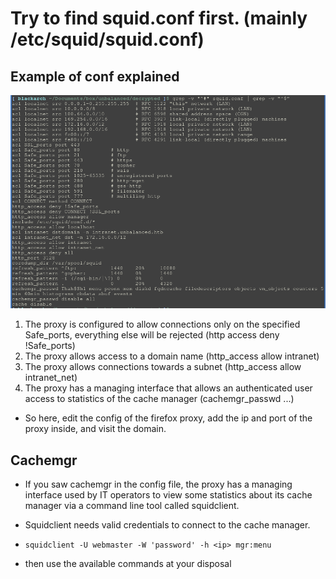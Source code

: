 # Try to find squid.conf first. (mainly /etc/squid/squid.conf)

## Example of conf explained

![4c91d7d39251dcfd9acb5f31b5e0890b.png](../_resources/d3d4f1587dbe41488fd1aaba3428a57a.png)



1. The proxy is configured to allow connections only on the specified Safe_ports, everything else will be rejected (http access deny !Safe_ports)
2. The proxy allows access to a domain name (http_access allow intranet)
3. The proxy allows connections towards a subnet (http_access allow intranet_net)
4. The proxy has a managing interface that allows an authenticated user access to statistics of the cache manager
(cachemgr_passwd ...)
- So here, edit the config of the firefox proxy, add the ip and port of the proxy inside, and visit the domain.


## Cachemgr

- If you saw cachemgr in the config file, the proxy has a managing interface used by IT operators to view some statistics about its cache manager via a command line tool called squidclient.

- Squidclient needs valid credentials to connect to the cache manager. 

- ```squidclient -U webmaster -W 'password' -h <ip> mgr:menu```
- then use the available commands at your disposal